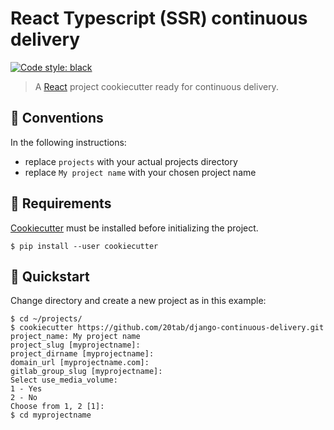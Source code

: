 # React Typescript (SSR) continuous delivery

[![Code style: black](https://img.shields.io/badge/code%20style-standardJS-F3DF49.svg)](https://standardjs.com/)

> A [React](https://github.com/facebook/create-react-app) project cookiecutter ready for continuous delivery.

## 📝 Conventions

In the following instructions:

- replace `projects` with your actual projects directory
- replace `My project name` with your chosen project name

## 🧩 Requirements

[Cookiecutter](https://cookiecutter.readthedocs.io) must be installed before initializing the project.

```console
$ pip install --user cookiecutter
```

## 🚀️ Quickstart

Change directory and create a new project as in this example:

```console
$ cd ~/projects/
$ cookiecutter https://github.com/20tab/django-continuous-delivery.git
project_name: My project name
project_slug [myprojectname]:
project_dirname [myprojectname]:
domain_url [myprojectname.com]:
gitlab_group_slug [myprojectname]:
Select use_media_volume:
1 - Yes
2 - No
Choose from 1, 2 [1]:
$ cd myprojectname
```
